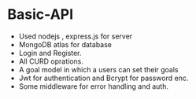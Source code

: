 # Basic-API

- Used nodejs , express.js for server 
- MongoDB atlas for database
- Login and Register.
- All CURD oprations.
-  A goal model in which a users can set their goals
- Jwt for authentication and Bcrypt for password enc.
- Some middleware for error handling and auth.

